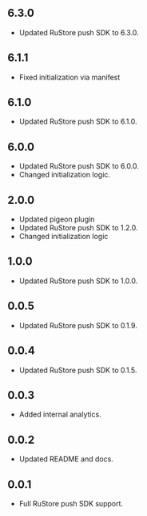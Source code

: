 ## 6.3.0
* Updated RuStore push SDK to 6.3.0.

## 6.1.1

* Fixed initialization via manifest

## 6.1.0

* Updated RuStore push SDK to 6.1.0.

## 6.0.0

* Updated RuStore push SDK to 6.0.0.
* Changed initialization logic.

## 2.0.0

* Updated pigeon plugin
* Updated RuStore push SDK to 1.2.0.
* Changed initialization logic

## 1.0.0

* Updated RuStore push SDK to 1.0.0.

## 0.0.5

* Updated RuStore push SDK to 0.1.9.

## 0.0.4

* Updated RuStore push SDK to 0.1.5.

## 0.0.3

* Added internal analytics.

## 0.0.2

* Updated README and docs.

## 0.0.1

* Full RuStore push SDK support.
